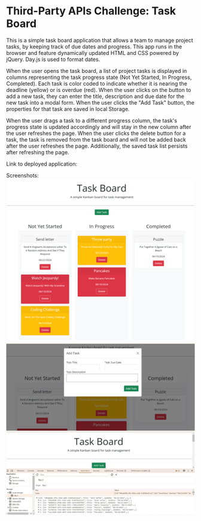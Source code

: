 # Third-Party APIs Challenge: Task Board 

This is a simple task board application that allows a team to manage project tasks, by keeping track of due dates and progress. This app runs in the browser and feature dynamically updated HTML and CSS powered by jQuery. Day.js is used to format dates.

When the user opens the task board, a list of project tasks is displayed in columns representing the task progress state (Not Yet Started, In Progress, Completed). Each task is color coded to indicate whether it is nearing the deadline (yellow) or is overdue (red). When the user clicks on the button to add a new task, they can enter the title, description and due date for the new task into a modal form. When the user clicks the "Add Task" button, the properties for that task are saved in local Storage.

When the user drags a task to a different progress column, the task's progress state is updated accordingly and will stay in the new column after the user refreshes the page. When the user clicks the delete button for a task, the task is removed from the task board and will not be added back after the user refreshes the page.
Additionally, the saved task list persists after refreshing the page.

Link to deployed application:

Screenshots:
![Task Board Screenshot](assets/images/_C__Users_Hannah_bootcamp_Task-Board_index.html.png)
![Modal Form Screenshot](<assets/images/Task-Board modal form screenshot.JPG>)
![Local Storage Screenshot](<assets/images/Task-Board local storage screenshot.JPG>)